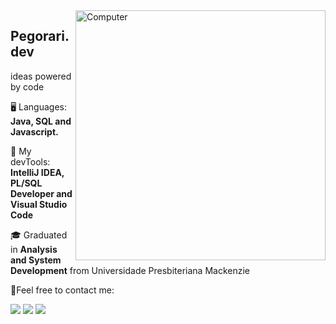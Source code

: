 <img src="https://raw.githubusercontent.com/MicaelliMedeiros/micaellimedeiros/master/image/computer-illustration.png" min-width="400px" max-width="400px" width="400px" align="right" alt="Computer">

<p align="left"> 
  <h2>Pegorari.dev</h2>
  ideas powered by code<br>
</p>

<p align="left">
  🖥️ Languages: <strong>Java, SQL and Javascript.</strong>
</p>

<p align="left">
  💼 My devTools: <strong>IntelliJ IDEA, PL/SQL Developer and Visual Studio Code</strong>
</p>

<p align="left">
  🎓 Graduated in <strong>Analysis and System Development</strong> from Universidade Presbiteriana Mackenzie
</p>


<p align="left">
  📮Feel free to contact me:
</p>

<p align="left">
  <a target="_blank" href="mailto:pegorari42@gmail.com" alt="Gmail">
  <img src="https://img.shields.io/badge/-Gmail-FF0000?style=flat-square&labelColor=FF0000&logo=gmail&logoColor=white&link=mailto:pegorari42@gmail.com" /></a>

  <a target="_blank" href="https://www.linkedin.com/in/matheuspegorari/" alt="Linkedin">
  <img src="https://img.shields.io/badge/-Linkedin-0e76a8?style=flat-square&logo=Linkedin&logoColor=white" /></a>

  <a target="_blank" href="https://api.whatsapp.com/send?phone=5519971269828&text=Hello%2C%20find%20you%20at%20Github.%20" alt="WhatsApp">
  <img src="https://img.shields.io/badge/-WhatsApp-25d366?style=flat-square&labelColor=25d366&logo=whatsapp&logoColor=white"/></a>

  
</p>
